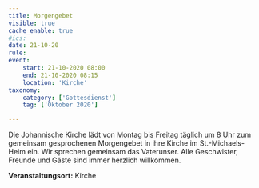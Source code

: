 ```yaml
---
title: Morgengebet
visible: true
cache_enable: true
#ics: 
date: 21-10-20
rule: 
event:
	start: 21-10-2020 08:00
	end: 21-10-2020 08:15
	location: 'Kirche'
taxonomy:
	category: ['Gottesdienst']
	tag: ['Oktober 2020']

---
```

Die Johannische Kirche lädt von Montag bis Freitag täglich um 8 Uhr zum gemeinsam gesprochenen Morgengebet in ihre Kirche im St.-Michaels-Heim ein. Wir sprechen gemeinsam das Vaterunser. Alle Geschwister, Freunde und Gäste sind immer herzlich willkommen.



**Veranstaltungsort:** Kirche

